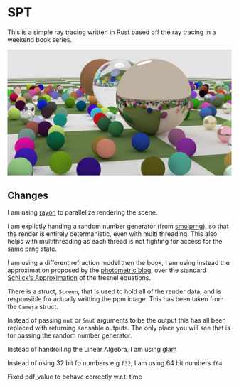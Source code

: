 # SPT

This is a simple ray tracing written in Rust based off the ray tracing in a weekend book series.

![alt text](render.png "Title")


## Changes

I am using [rayon](https://crates.io/crates/rayon) to parallelize rendering the scene.

I am explictly handing a random number generator (from [smolprng](https://github.com/DKenefake/smolprng)), so that the render is entirely determanistic, even with multi threading. This also helps with multithreading as each thread is not fighting for access for the same prng state.

I am using a different refraction model then the book, I am using instead the approximation proposed by the [photometric blog](https://www.photometric.io/blog/improving-schlicks-approximation/), over the standard [Schlick’s Approximation](https://en.wikipedia.org/wiki/Schlick%27s_approximation) of the fresnel equations.

There is a struct, ``Screen``, that is used to hold all of the render data, and is responsible for actually writting the ppm image. This has been taken from the ``Camera`` struct.

Instead of passing ``mut`` or ``&mut`` arguments to be the output this has all been replaced with returning sensable outputs. The only place you will see that is for passing the random number generator.

Instead of handrolling the Linear Algebra, I am using [glam](https://crates.io/crates/glam)

Instead of using 32 bit fp numbers e.g ``f32``, I am using 64 bit numbers ``f64``

Fixed pdf_value to behave correctly w.r.t. time
